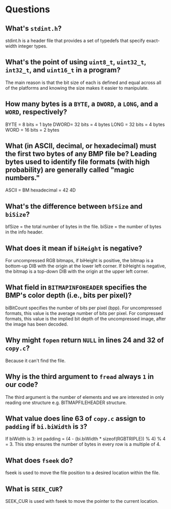 # Questions

## What's `stdint.h`?

stdint.h is a header file that provides a set of typedefs that specify exact-width integer types.

## What's the point of using `uint8_t`, `uint32_t`, `int32_t`, and `uint16_t` in a program?

The main reason is that the bit size of each is defined and equal across all of the platforms and knowing the size makes it easier to manipulate.

## How many bytes is a `BYTE`, a `DWORD`, a `LONG`, and a `WORD`, respectively?

BYTE = 8 bits = 1 byte
DWORD= 32 bits = 4 bytes
LONG = 32 bits = 4 bytes
WORD = 16 bits = 2 bytes

## What (in ASCII, decimal, or hexadecimal) must the first two bytes of any BMP file be? Leading bytes used to identify file formats (with high probability) are generally called "magic numbers."

ASCII = BM
hexadecimal = 42 4D

## What's the difference between `bfSize` and `biSize`?

bfSize = the total number of bytes in the file.
biSize = the number of bytes in the info header.

## What does it mean if `biHeight` is negative?

For uncompressed RGB bitmaps, if biHeight is positive, the bitmap is a bottom-up DIB with the origin at the lower left corner.
If biHeight is negative, the bitmap is a top-down DIB with the origin at the upper left corner.

## What field in `BITMAPINFOHEADER` specifies the BMP's color depth (i.e., bits per pixel)?

biBitCount specifies the number of bits per pixel (bpp).
For uncompressed formats, this value is the average number of bits per pixel.
For compressed formats, this value is the implied bit depth of the uncompressed image, after the image has been decoded.


## Why might `fopen` return `NULL` in lines 24 and 32 of `copy.c`?

Because it can't find the file.

## Why is the third argument to `fread` always `1` in our code?

The third argument is the number of elements and we are interested in only reading one structure e.g. BITMAPFILEHEADER structure.

## What value does line 63 of `copy.c` assign to `padding` if `bi.biWidth` is `3`?

If biWidth is 3:
int padding =  (4 - (bi.biWidth * sizeof(RGBTRIPLE)) % 4) % 4 = 3.
This step ensures the number of bytes in every row is a multiple of 4.

## What does `fseek` do?

fseek is used to move the file position to a desired location within the file.

## What is `SEEK_CUR`?

SEEK_CUR is used with fseek to move the pointer to the current location.
